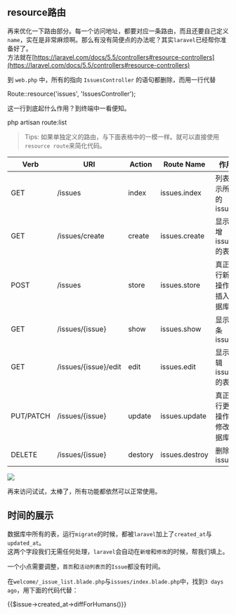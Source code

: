 resource路由
----------

再来优化一下路由部分。每一个访问地址，都要对应一条路由，而且还要自己定义`name`，实在是非常麻烦啊。那么有没有简便点的办法呢？其实`laravel`已经帮你准备好了。  
方法就在[https://laravel.com/docs/5.5/controllers#resource-controllers](https://laravel.com/docs/5.5/controllers#resource-controllers)

到 `web.php` 中，所有的指向 `IssuesController` 的语句都删除，而用一行代替

Route::resource('issues', 'IssuesController');

这一行到底起什么作用？到终端中一看便知。

php artisan route:list

> Tips: 如果单独定义的路由，与下面表格中的一模一样。就可以直接使用 `resource route`来简化代码。

<table><thead>
<tr>
<th>Verb</th>
<th>URI</th>
<th>Action</th>
<th>Route Name</th>
<th>作用</th>
</tr>
</thead><tbody>
<tr>
<td>GET</td>
<td>/issues</td>
<td>index</td>
<td>issues.index</td>
<td>列表显示所有的issues</td>
</tr>
<tr>
<td>GET</td>
<td>/issues/create</td>
<td>create</td>
<td>issues.create</td>
<td>显示新增issue的表单</td>
</tr>
<tr>
<td>POST</td>
<td>/issues</td>
<td>store</td>
<td>issues.store</td>
<td>真正执行新增操作，插入数据库</td>
</tr>
<tr>
<td>GET</td>
<td>/issues/{issue}</td>
<td>show</td>
<td>issues.show</td>
<td>显示一条issue</td>
</tr>
<tr>
<td>GET</td>
<td>/issues/{issue}/edit</td>
<td>edit</td>
<td>issues.edit</td>
<td>显示编辑issue的表单</td>
</tr>
<tr>
<td>PUT/PATCH</td>
<td>/issues/{issue}</td>
<td>update</td>
<td>issues.update</td>
<td>真正执行更新操作，修改数据库</td>
</tr>
<tr>
<td>DELETE</td>
<td>/issues/{issue}</td>
<td>destory</td>
<td>issues.destroy</td>
<td>删除issue</td>
</tr>
</tbody></table>

![](https://images.itfun.tv/photo/2017/f3293d15250f4d5782b16fa3193f0994.jpg-large)

再来访问试试，太棒了，所有功能都依然可以正常使用。

时间的展示
-----

数据库中所有的表，运行`migrate`的时候，都被`laravel`加上了`created_at`与`updated_at`。  
这两个字段我们无需任何处理，`laravel`会自动在`新增`和`修改`的时候，帮我们填上。

一个小点需要调整，`首页`和`活动列表页`的`Issue`都没有时间。

在`welcome/_issue_list.blade.php`与`issues/index.blade.php`中，找到`3 days ago`，用下面的代码代替：

{{$issue->created_at->diffForHumans()}}
